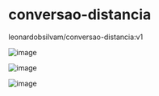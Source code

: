 # conversao-distancia
leonardobsilvam/conversao-distancia:v1

![image](https://github.com/user-attachments/assets/1ca3c434-ff47-470f-8d3a-b0be4f15f74f)

![image](https://github.com/user-attachments/assets/2ae525ac-0bb9-46b3-bb4f-aa819dd390d0)

![image](https://github.com/user-attachments/assets/107ba9e2-69c7-4910-8fea-bdd7bd8dde67)
